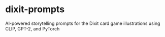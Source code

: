 # dixit-prompts
AI-powered storytelling prompts for the Dixit card game illustrations using CLIP, GPT-2, and PyTorch
